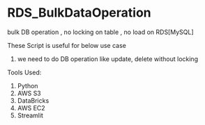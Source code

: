 # RDS_BulkDataOperation
bulk DB operation , no locking on table , no load on RDS[MySQL]

These Script is useful for below use case
1. we need to do  DB operation like update, delete without locking

Tools Used:
1. Python
2. AWS S3
3. DataBricks
4. AWS EC2
5. Streamlit
